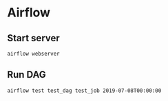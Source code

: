 # Airflow

## Start server
`airflow webserver`

## Run DAG
`airflow test test_dag test_job 2019-07-08T00:00:00`
